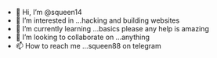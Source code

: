 - 👋 Hi, I’m @squeen14
- 👀 I’m interested in ...hacking and building websites
- 🌱 I’m currently learning ...basics please any help is amazing
- 💞️ I’m looking to collaborate on ...anything
- 📫 How to reach me ...squeen88 on telegram

<!---
squeen14/squeen14 is a ✨ special ✨ repository because its `README.md` (this file) appears on your GitHub profile.
You can click the Preview link to take a look at your changes.
--->
